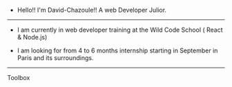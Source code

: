 - Hello!! I'm David-Chazoule!! A web Developer Julior.

---
- I am currently in web developer training at the Wild Code School ( React & Node.js)

- I am looking for from 4 to 6 months internship starting in September in Paris and its surroundings.

---

Toolbox
